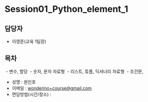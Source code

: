 Session01_Python_element_1
===


담당자
---
  - 이영준(교육 1팀장)

목차
---
  - 변수, 할당
  - 숫자, 문자 자료형
  - 리스트, 튜플, 딕셔너리 자료형
  - 조건문, 
   - 성명 : 원인호
 - 이메일 : wonderino+course@gmail.com
 - 면담방법(시간/장소) :
